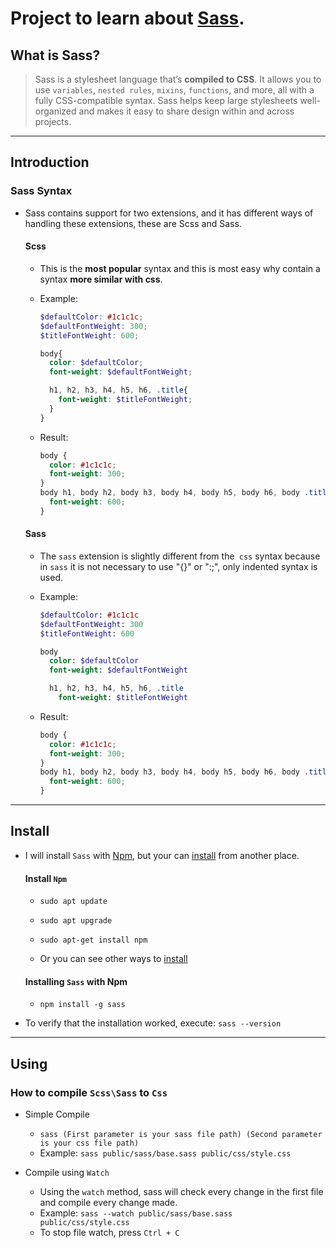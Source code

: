 # Project to learn about [Sass](https://sass-lang.com/documentation).

## What is Sass? 

<!-- https://sass-lang.com/documentation -->
 > Sass is a stylesheet language that’s **compiled to CSS**.
    It allows you to use `variables`, `nested rules`, `mixins`, `functions`, and more, all with a fully CSS-compatible syntax.
    Sass helps keep large stylesheets well-organized and makes it easy to share design within and across projects.

---

## Introduction

 ### **Sass Syntax**
 
 - Sass contains support for two extensions, and it has different ways of handling these extensions, these are Scss and Sass.
    
    #### Scss

    - This is the **most popular** syntax and this is most easy why contain a syntax **more similar with css**.
    
    - Example:

        ```SCSS
        $defaultColor: #1c1c1c; 
        $defaultFontWeight: 300;
        $titleFontWeight: 600;

        body{
          color: $defaultColor;
          font-weight: $defaultFontWeight;

          h1, h2, h3, h4, h5, h6, .title{
            font-weight: $titleFontWeight;
          }
        }
        ```

    - Result:
        
        ```CSS
        body {
          color: #1c1c1c;
          font-weight: 300;
        }
        body h1, body h2, body h3, body h4, body h5, body h6, body .title {
          font-weight: 600;
        }
        ```
    
    #### Sass
    
    - The `sass` extension is slightly different from the` css` syntax because in `sass` it is not necessary to use "{}" or ":;", only indented syntax is used.

    - Example:

        ```SASS
        $defaultColor: #1c1c1c
        $defaultFontWeight: 300
        $titleFontWeight: 600

        body
          color: $defaultColor
          font-weight: $defaultFontWeight

          h1, h2, h3, h4, h5, h6, .title
            font-weight: $titleFontWeight
        ```

    - Result:
        
        ```CSS
        body {
          color: #1c1c1c;
          font-weight: 300;
        }
        body h1, body h2, body h3, body h4, body h5, body h6, body .title {
          font-weight: 600;
        }
        ```
---

## Install

 - I will install `Sass` with [Npm](https://www.npmjs.com/), but your can [install](https://sass-lang.com/install) from another place.

    #### Install `Npm`

     - `sudo apt update`
     - `sudo apt upgrade`
     - `sudo apt-get install npm`

     - Or you can see other ways to [install](https://www.npmjs.com/get-npm)
     
    #### Installing `Sass` with Npm

     - `npm install -g sass`
     
 - To verify that the installation worked, execute: `sass --version`
   
---
  
## Using

 ### How to compile `Scss\Sass` to `Css`

 - Simple Compile

    - `sass (First parameter is your sass file path) (Second parameter is your css file path)`
    - Example: `sass public/sass/base.sass public/css/style.css`
    
 - Compile using `Watch`
    
    - Using the `watch` method, sass will check every change in the first file and compile every change made.
    - Example: `sass --watch public/sass/base.sass public/css/style.css`
    - To stop file watch, press `Ctrl + C`
    
    
 